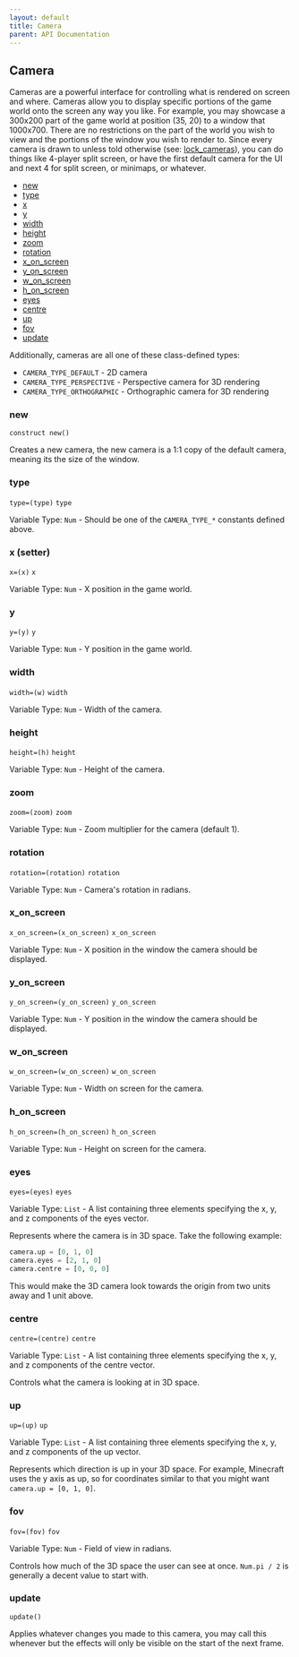 ```yaml
---
layout: default
title: Camera
parent: API Documentation
---
```


## Camera
Cameras are a powerful interface for controlling what is rendered on screen and where.
Cameras allow you to display specific portions of the game world onto the screen any
way you like. For example, you may showcase a 300x200 part of the game world at position
(35, 20) to a window that 1000x700. There are no restrictions on the part of the world
you wish to view and the portions of the window you wish to render to. Since every camera
is drawn to unless told otherwise (see: [lock_cameras](Renderer#lock_cameras)), you can
do things like 4-player split screen, or have the first default camera for the UI and next
4 for split screen, or minimaps, or whatever.

 + [new](#new)
 + [type](#type)
 + [x](#x)
 + [y](#y)
 + [width](#width)
 + [height](#height)
 + [zoom](#zoom)
 + [rotation](#rotation)
 + [x_on_screen](#x_on_screen)
 + [y_on_screen](#y_on_screen)
 + [w_on_screen](#w_on_screen)
 + [h_on_screen](#h_on_screen)
 + [eyes](#eyes)
 + [centre](#centre)
 + [up](#up)
 + [fov](#fov)
 + [update](#update)

Additionally, cameras are all one of these class-defined types:

 + `CAMERA_TYPE_DEFAULT` - 2D camera
 + `CAMERA_TYPE_PERSPECTIVE` - Perspective camera for 3D rendering
 + `CAMERA_TYPE_ORTHOGRAPHIC` - Orthographic camera for 3D rendering

### new
`construct new()`

Creates a new camera, the new camera is a 1:1 copy of the default camera, meaning its the size
of the window.

### type
`type=(type)` `type`

Variable Type: `Num` - Should be one of the `CAMERA_TYPE_*` constants defined above.

### x (setter)
`x=(x)` `x`

Variable Type: `Num` - X position in the game world.

### y
`y=(y)` `y`

Variable Type: `Num` - Y position in the game world.

### width
`width=(w)` `width`

Variable Type: `Num` - Width of the camera.

### height
`height=(h)` `height`

Variable Type: `Num` - Height of the camera.

### zoom
`zoom=(zoom)` `zoom`

Variable Type: `Num` - Zoom multiplier for the camera (default 1).

### rotation
`rotation=(rotation)` `rotation`

Variable Type: `Num` - Camera's rotation in radians.

### x_on_screen
`x_on_screen=(x_on_screen)` `x_on_screen`

Variable Type: `Num` - X position in the window the camera should be displayed.

### y_on_screen
`y_on_screen=(y_on_screen)` `y_on_screen`

Variable Type: `Num` - Y position in the window the camera should be displayed.

### w_on_screen
`w_on_screen=(w_on_screen)` `w_on_screen`

Variable Type: `Num` - Width on screen for the camera.

### h_on_screen
`h_on_screen=(h_on_screen)` `h_on_screen`

Variable Type: `Num` - Height on screen for the camera.

### eyes
`eyes=(eyes)` `eyes`

Variable Type: `List` - A list containing three elements specifying the x, y, and z components of the eyes vector.

Represents where the camera is in 3D space. Take the following example:

```python
camera.up = [0, 1, 0]
camera.eyes = [2, 1, 0]
camera.centre = [0, 0, 0]
```

This would make the 3D camera look towards the origin from two units away and 1 unit
above.

### centre
`centre=(centre)` `centre`

Variable Type: `List` - A list containing three elements specifying the x, y, and z components of the centre vector.

Controls what the camera is looking at in 3D space.

### up
`up=(up)` `up`

Variable Type: `List` - A list containing three elements specifying the x, y, and z components of the up vector.

Represents which direction is up in your 3D space. For example, Minecraft uses the y
axis as up, so for coordinates similar to that you might want `camera.up = [0, 1, 0]`.

### fov
`fov=(fov)` `fov`

Variable Type: `Num` - Field of view in radians.

Controls how much of the 3D space the user can see at once. `Num.pi / 2` is generally
a decent value to start with.

### update
`update()`

Applies whatever changes you made to this camera, you may call this whenever but the effects
will only be visible on the start of the next frame.

